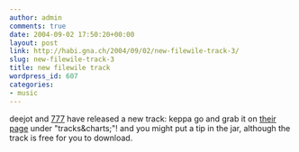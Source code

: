 ```yaml
---
author: admin
comments: true
date: 2004-09-02 17:50:20+00:00
layout: post
link: http://habi.gna.ch/2004/09/02/new-filewile-track-3/
slug: new-filewile-track-3
title: new filewile track
wordpress_id: 607
categories:
- music
---
```


deejot and [777](http://velokurierbern.ch/) have released a new track: keppa
go and grab it on [their page](http://www.filewile.com/) under "tracks&charts;"!
and you might put a tip in the jar, although the track is free for you to download.
